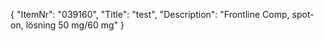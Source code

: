 {
  "ItemNr": "039160",
  "Title": "test",
  "Description": "Frontline Comp, spot-on, lösning 50 mg/60 mg"
}